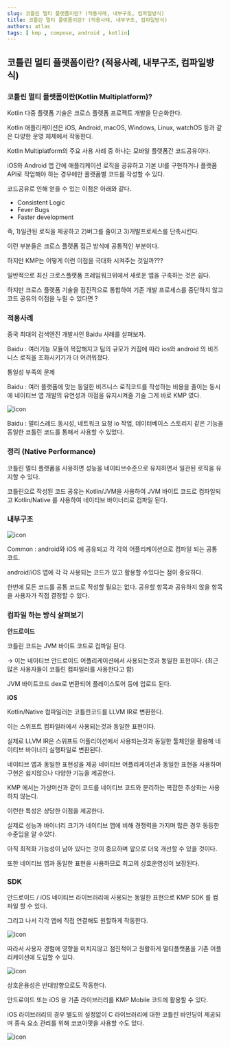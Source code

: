 ```yaml
---
slug: 코틀린 멀티 플랫폼이란? (적용사례, 내부구조, 컴파일방식)
title: 코틀린 멀티 플랫폼이란? (적용사례, 내부구조, 컴파일방식)
authors: atlas
tags: [ kmp , compose, android , kotlin]
---
```


## 코틀린 멀티 플랫폼이란? (적용사례, 내부구조, 컴파일방식)

### 코틀린 멀티 플랫폼이란(Kotlin Multiplatform)?
 
Kotlin 다중 플랫폼 기술은 크로스 플랫폼 프로젝트 개발을 단순화한다. 

Kotlin 애플리케이션은 iOS, Android, macOS, Windows, Linux, watchOS 등과 같은 다양한 운영 체제에서 작동한다.

Kotlin Multiplatform의 주요 사용 사례 중 하나는 모바일 플랫폼간 코드공유이다.

iOS와 Android 앱 간에 애플리케이션 로직을 공유하고 기본 UI를 구현하거나 플랫폼 API로 작업해야 하는 경우에만 플랫폼별 코드를 작성할 수 있다.

 

코드공유로 인해  얻을 수 있는 이점은 아래와 같다. 

- Consistent Logic
- Fever Bugs 
- Faster development 

즉, 
1)일관된 로직을 제공하고 
2)버그를 줄이고 3)개발프로세스를 단축시킨다. 

 

이런 부분들은 크로스 플랫폼 접근 방식에 공통적인 부분이다.

하지만 KMP는 어떻게 이런 이점을 극대화 시켜주는 것일까??? 

 

일반적으로 최신 크로스플랫폼 프레임워크위에서 새로운 앱을 구축하는 것은 쉽다.

하지만 크로스 플랫폼 기술을 점진적으로 통합하여 기존 개발 프로세스를 중단하지 않고 코드 공유의 이점을 누릴 수 있다면 ? 

 

### 적용사례
중국 최대의 검색엔진 개발사인 Baidu 사례를 살펴보자.

Baidu : 여러기능 모듈이 복잡해지고 팀의 규모가 커짐에 따라 ios와 android 의 비즈니스 로직을 조화시키기가 더 어려워졌다.

 

통일성 부족의 문제 

Baidu :  여러 플랫폼에 맞는 동일한 비즈니스 로직코드를 작성하는 비용을 줄이는 동시에 네이티브 앱 개발의 유연성과 이점을 유지시켜줄 기술 그게 바로 KMP 였다.

![icon](./image01.png)


Baidu : 멀티스레드 동시성, 네트워크 요청 io 작업, 데이터베이스 스토리지 같은 기능을 동일한 코틀린 코드를 통해서 사용할 수 있었다.



### 정리 (Native Performance)

코틀린 멀티 플랫폼을 사용하면 성능을 네이티브수준으로 유지하면서 일관된 로직을 유지할 수 있다.

코틀린으로 작성된 코드 공유는 Kotlin/JVM을 사용하여 JVM 바이트 코드로 컴파일되고 Kotlin/Native 를 사용하여 네이티브 바이너리로 컴파일 된다.


### 내부구조

![icon](./image02.png)

Common
:  android와 iOS 에 공유되고 각 각의 어플리케이션으로 컴파일 되는 공통 코드.

android/iOS 앱에 각 각 사용되는 코드가 있고 활용할 수있다는 점이 중요하다.

한번에 모든 코드를 공통 코드로 작성할 필요는 없다. 공유할 항목과 공유하지 않을 항목을 사용자가 직접 결정할 수 있다.



### 컴파일 하는 방식 살펴보기
**안드로이드**

코틀린 코드는 JVM 바이트 코드로 컴파일 된다.

→ 이는 네이티브 안드로이드 어플리케이션에서 사용되는것과 동일한 표현이다. (최근 많은 사용자들이 코틀린 컴파일러를 사용한다고 함)

JVM 바이트코드 dex로 변환되어 플레이스토어 등에 업로드 된다. 

 
**iOS**

Kotlin/Native 컴파일러는 코틀린코드를 LLVM IR로 변환한다.

이는 스위프트 컴파일러에서 사용되는것과 동일한 표현이다.

실제로 LLVM IR은 스위프트 어플리이션에서 사용되는것과 동일한 툴체인을 활용해 네이티브 바이너리 실행파일로 변환된다.

 

네이티브 앱과 동일한 표현성을 제공
네이티브 어플리케이션과 동일한 표현을 사용하며 구현은 쉽지않으나 다양한 기능을 제공한다.

KMP 에서는 가상머신과 같이 코드를 네이티브 코드와 분리하는 복잡한 추상화는 사용하지 않는다.

 

이런한 특성은 상당한 이점을 제공한다.

실제로 성능과 바이너리 크기가 네이티브 앱에 비해 경쟁력을 가지며 많은 경우 동등한 수준임을 알 수있다.

아직 최적화 가능성이 남아 있다는 것이 중요하며 앞으로 더욱 개선할 수 있을 것이다.

또한 네이티브 앱과 동일한 표현을 사용하므로 최고의 상호운영성이 보장된다.

 

### SDK
안드로이드 / iOS 네이티브 라이브러리에 사용되는 동일한 표현으로 KMP SDK 를 컴파일 할 수 있다.

그리고 나서 각각 앱에 직접 연결해도 원할하게 작동한다.

![icon](./image03.png)

따라서 사용자 경험에 영향을 미치지않고 점진적이고 원활하게 멀티플랫폼을 기존 어플리케이션에 도입할 수 있다.


![icon](./image04.png)

상호운용성은 반대방향으로도 작동한다. 

안드로이드 또는 iOS 용 기존 라이브러리를 KMP Mobile 코드에 활용할 수 있다.

iOS 라이브러리의 경우 별도의 설정없이 C 라이브러리에 대한 코틀린 바인딩이 제공되며 종속 요소 관리를 위해 코코아팟을 사용할 수도 있다.


![icon](./image05.png)


